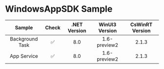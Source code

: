 # WindowsAppSDK Sample


|Sample|Check|.NET Version|WinUI3 Version|CsWinRT Version|
|:-:|:-:|:-:|:-:|:-:|
|Background Task|✅|8.0|1.6-preview2|2.1.3|
|App Service|✅ |8.0|1.6-preview2|2.1.3|

